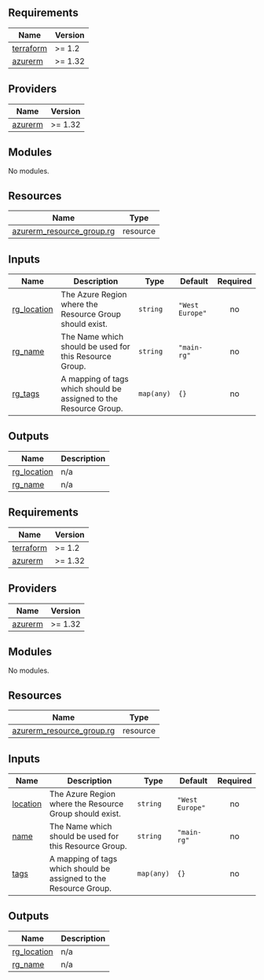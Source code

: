 <!-- BEGIN_TF_DOCS -->
## Requirements

| Name                                                                      | Version |
| ------------------------------------------------------------------------- | ------- |
| <a name="requirement_terraform"></a> [terraform](#requirement\_terraform) | >= 1.2  |
| <a name="requirement_azurerm"></a> [azurerm](#requirement\_azurerm)       | >= 1.32 |

## Providers

| Name                                                          | Version |
| ------------------------------------------------------------- | ------- |
| <a name="provider_azurerm"></a> [azurerm](#provider\_azurerm) | >= 1.32 |

## Modules

No modules.

## Resources

| Name                                                                                                                        | Type     |
| --------------------------------------------------------------------------------------------------------------------------- | -------- |
| [azurerm_resource_group.rg](https://registry.terraform.io/providers/hashicorp/azurerm/latest/docs/resources/resource_group) | resource |


## Inputs

| Name                                                                  | Description                                                       | Type       | Default         | Required |
| --------------------------------------------------------------------- | ----------------------------------------------------------------- | ---------- | --------------- | :------: |
| <a name="input_rg_location"></a> [rg\_location](#input\_rg\_location) | The Azure Region where the Resource Group should exist.           | `string`   | `"West Europe"` |    no    |
| <a name="input_rg_name"></a> [rg\_name](#input\_rg\_name)             | The Name which should be used for this Resource Group.            | `string`   | `"main-rg"`     |    no    |
| <a name="input_rg_tags"></a> [rg\_tags](#input\_rg\_tags)             | A mapping of tags which should be assigned to the Resource Group. | `map(any)` | `{}`            |    no    |

## Outputs

| Name                                                                    | Description |
| ----------------------------------------------------------------------- | ----------- |
| <a name="output_rg_location"></a> [rg\_location](#output\_rg\_location) | n/a         |
| <a name="output_rg_name"></a> [rg\_name](#output\_rg\_name)             | n/a         |
<!-- END_TF_DOCS -->
<!-- BEGINNING OF PRE-COMMIT-TERRAFORM DOCS HOOK -->
## Requirements

| Name | Version |
|------|---------|
| <a name="requirement_terraform"></a> [terraform](#requirement\_terraform) | >= 1.2 |
| <a name="requirement_azurerm"></a> [azurerm](#requirement\_azurerm) | >= 1.32 |

## Providers

| Name | Version |
|------|---------|
| <a name="provider_azurerm"></a> [azurerm](#provider\_azurerm) | >= 1.32 |

## Modules

No modules.

## Resources

| Name | Type |
|------|------|
| [azurerm_resource_group.rg](https://registry.terraform.io/providers/hashicorp/azurerm/latest/docs/resources/resource_group) | resource |

## Inputs

| Name | Description | Type | Default | Required |
|------|-------------|------|---------|:--------:|
| <a name="input_location"></a> [location](#input\_location) | The Azure Region where the Resource Group should exist. | `string` | `"West Europe"` | no |
| <a name="input_name"></a> [name](#input\_name) | The Name which should be used for this Resource Group. | `string` | `"main-rg"` | no |
| <a name="input_tags"></a> [tags](#input\_tags) | A mapping of tags which should be assigned to the Resource Group. | `map(any)` | `{}` | no |

## Outputs

| Name | Description |
|------|-------------|
| <a name="output_rg_location"></a> [rg\_location](#output\_rg\_location) | n/a |
| <a name="output_rg_name"></a> [rg\_name](#output\_rg\_name) | n/a |
<!-- END OF PRE-COMMIT-TERRAFORM DOCS HOOK -->
